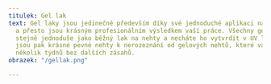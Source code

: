 ```yaml
---
titulek: Gel lak
text: Gel laky jsou jedinečné především díky své jednoduché aplikaci na přírodní nehty
  a přesto jsou krásným profesionálním výsledkem vaší práce. Všechny gel laky aplikujete
  stejně jednoduše jako běžný lak na nehty a necháte ho vytvrdit v UV lampě. Výsledkem
  jsou pak krásné pevné nehty k nerozeznání od gelových nehtů, které vám vydrží i
  několik týdnů bez dalších zásahů.
obrazek: "/gellak.png"

---
```

